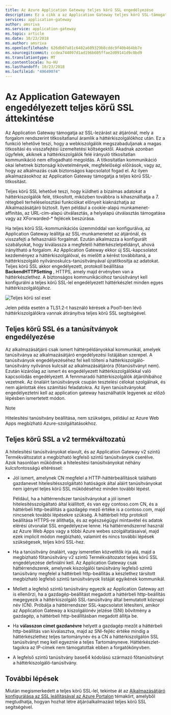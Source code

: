 ```yaml
---
title: Az Azure Application Gateway teljes körű SSL engedélyezése
description: Ez a cikk a az Application Gateway teljes körű SSL-támogatásról nyújt áttekintést.
services: application-gateway
author: amsriva
ms.service: application-gateway
ms.topic: article
ms.date: 10/23/2018
ms.author: amsriva
ms.openlocfilehash: 626db07a81c6482a689329b8cddc9f40b464bb7e
ms.sourcegitcommit: ccdea744097d1ad196b605ffae2d09141d9c0bd9
ms.translationtype: MT
ms.contentlocale: hu-HU
ms.lasthandoff: 10/23/2018
ms.locfileid: "49649074"
---
```

# <a name="overview-of-end-to-end-ssl-with-application-gateway"></a>Az Application Gatewayen engedélyezett teljes körű SSL áttekintése

Az Application Gateway támogatja az SSL-lezárást az átjárónál, mely a forgalom rendszerint titkosítatlanul áramlik a háttérkiszolgálókhoz után. Ez a funkció lehetővé teszi, hogy a webkiszolgálók megszabaduljanak a magas titkosítási és visszafejtési üzemeltetési költségektől. Akadnak azonban ügyfelek, akiknek a háttérkiszolgálók felé irányuló titkosítatlan kommunikáció nem elfogadható megoldás. A titkosítatlan kommunikáció okai lehetnek biztonsági követelmények, megfelelőségi előírások, vagy az, hogy az alkalmazás csak biztonságos kapcsolatot fogad el. Az ilyen alkalmazásokhoz az Application Gateway támogatja a teljes körű SSL-titkosítást.

Teljes körű SSL lehetővé teszi, hogy küldheti a bizalmas adatokat a háttérkiszolgálók felé, titkosított, miközben továbbra is kihasználhatja a 7. rétegbeli terheléselosztási funkciókat előnyeit kiaknázhatja az Alkalmazásátjáró biztosít. Ilyen például a cookie-alapú munkamenet-affinitás, az URL-cím-alapú útválasztás, a helyalapú útválasztás támogatása vagy az XForwarded-* fejlécek beszúrása.

Ha teljes körű SSL-kommunikációs üzemmóddal van konfigurálva, az Application Gateway leállítja az SSL-munkamenetet az átjárónál, és visszafejti a felhasználói forgalmat. Ezután alkalmazza a konfigurált szabályokat, hogy kiválassza a megfelelő háttérkészletpéldányt, ahová irányítható a forgalom. Az Application Gateway ekkor új SSL-kapcsolatot kezdeményez a háttérkiszolgálóval, és mielőtt a kérést továbbítaná, a háttérkiszolgáló nyilvánoskulcs-tanúsítványával újratitkosítja az adatokat. Teljes körű SSL akkor engedélyezett, protokoll beállítása **BackendHTTPSetting** , HTTPS, amely majd érvényben van a háttérkészlethez. A biztonságos kommunikációhoz tanúsítványt kell konfigurálni a teljes körű SSL-lel engedélyezett háttérkészlet minden egyes háttérkiszolgálójához.

![Teljes körű ssl eset][1]

Jelen példa esetén a TLS1.2-t használó kérések a Pool1-ben lévő háttérkiszolgálókra vannak átirányítva teljes körű SSL segítségével.

## <a name="end-to-end-ssl-and-whitelisting-of-certificates"></a>Teljes körű SSL és a tanúsítványok engedélyezése

Az alkalmazásátjáró csak ismert háttérpéldányokkal kommunikál, amelyek tanúsítványa az alkalmazásátjáró engedélyezési listájában szerepel. A tanúsítványok engedélyezéséhez fel kell tölteni a háttérkiszolgáló-tanúsítvány nyilvános kulcsát az alkalmazásátjáróra (főtanúsítványt nem). Ezután kizárólag az ismert és engedélyezett háttérkiszolgálókkal való kapcsolódás engedélyezett. A fennmaradó háttérkiszolgálók átjáróhibához vezetnek. Az önaláírt tanúsítványok csupán tesztelési célokat szolgálnak, és nem ajánlottak éles számítási feladatokra. Az ilyen tanúsítványokat engedélyeztetni kell az application gateway használhatók legyenek az előző lépésben ismertetett módon.

> [!NOTE]
> Hitelesítési tanúsítvány beállítása, nem szükséges, például az Azure Web Apps megbízható Azure-szolgáltatásokhoz.

## <a name="end-to-end-ssl-with-the-v2-sku"></a>Teljes körű SSL a v2 termékváltozatú

A hitelesítési tanúsítványokat elavult, és az Application Gateway v2 szintű Termékváltozatot a megbízható legfelső szintű tanúsítványok cserélve. Azok hasonlóan működnek a hitelesítési tanúsítványokat néhány kulcsfontosságú eltéréssel:

- Jól ismert, amelynek CN megfelel a HTTP-háttérbeállítások található gazdanevet hitelesítésszolgáltató hatóságok által aláírt tanúsítványokat nem igényel teljes körű SSL működéséhez minden további lépést. 

   Például, ha a háttérrendszer tanúsítványokat a jól ismert hitelesítésszolgáltató által kiállított, és van egy contoso.com CN, és a háttérbeli http-beállítás a gazdagép mező értéke is a contoso.com, majd nincsenek további lépésekre szükség. A háttérbeli http protokoll beállítása HTTPS-re állíthatja, és az egészségügyi mintavétel és adatok elérési útvonalat SSL engedélyezve lenne. Ha háttérrendszerrel használ az Azure Web Apps vagy a többi Azure webes szolgáltatásaival, majd ezek implicit módon megbízható, valamint és nincs további lépések szükségesek, teljes körű SSL-hez.
- Ha a tanúsítvány önaláírt, vagy ismeretlen közvetítők írja alá, majd a megbízható főtanúsítvány v2 szintű Termékváltozatot teljes körű SSL engedélyezése definiálni kell. Az Application Gateway csak háttérrendszerek, amelynek kiszolgálói tanúsítvány legfelső szintű tanúsítvány megfelel a háttérbeli http-beállítás a készlethez társított megbízható legfelső szintű tanúsítványok listáját egyikének kommunikál.
- Mellett a legfelső szintű tanúsítvány egyezik az Application Gateway azt is ellenőrzi, ha a gazdagép-beállítást megadott a háttérbeli http-beállítás megegyezik a háttérkiszolgáló SSL-tanúsítvány által bemutatott köznapi név (CN). Próbálja a háttérrendszer SSL-kapcsolatot létesíteni, amikor az Application Gateway a kiszolgálónév jelzése (SNI) bővítmény a gazdagép, a háttérbeli http-beállításban megadott állítja be.
- Ha **válasszon címet gazdanévre** helyett a gazdagép mezőt a háttérbeli http-beállítás van kiválasztva, majd az SNI-fejléc értéke mindig a háttérkészlethez teljes tartománynév és a CN a háttérkiszolgálón SSL tanúsítványt meg kell egyeznie a teljes Tartományneve. Háttérkészlet-tagokra az IP-címek nem támogatottak ebben a forgatókönyvben.
- A legfelső szintű tanúsítvány base64 kódolású származó főtanúsítványt a háttérkiszolgáló-tanúsítvány.

## <a name="next-steps"></a>További lépések

Miután megismerkedett a teljes körű SSL-lel, tekintse át az [Alkalmazásátjáró konfigurálása az SSL leállításával az Azure Portalon](create-ssl-portal.md) témakört, amelyből megtudhatja, hogyan hozhat létre átjáróalkalmazást teljes körű SSL segítségével.

<!--Image references-->

[1]: ./media/ssl-overview/scenario.png
